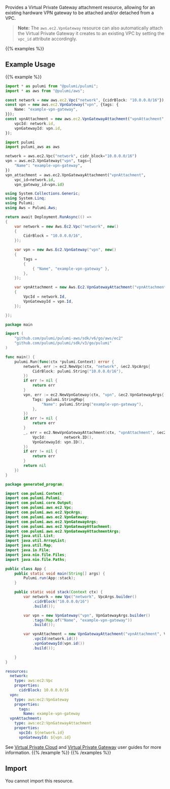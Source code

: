 Provides a Virtual Private Gateway attachment resource, allowing for an existing
hardware VPN gateway to be attached and/or detached from a VPC.

> **Note:** The `aws.ec2.VpnGateway`
resource can also automatically attach the Virtual Private Gateway it creates
to an existing VPC by setting the `vpc_id` attribute accordingly.

{{% examples %}}
## Example Usage
{{% example %}}

```typescript
import * as pulumi from "@pulumi/pulumi";
import * as aws from "@pulumi/aws";

const network = new aws.ec2.Vpc("network", {cidrBlock: "10.0.0.0/16"});
const vpn = new aws.ec2.VpnGateway("vpn", {tags: {
    Name: "example-vpn-gateway",
}});
const vpnAttachment = new aws.ec2.VpnGatewayAttachment("vpnAttachment", {
    vpcId: network.id,
    vpnGatewayId: vpn.id,
});
```
```python
import pulumi
import pulumi_aws as aws

network = aws.ec2.Vpc("network", cidr_block="10.0.0.0/16")
vpn = aws.ec2.VpnGateway("vpn", tags={
    "Name": "example-vpn-gateway",
})
vpn_attachment = aws.ec2.VpnGatewayAttachment("vpnAttachment",
    vpc_id=network.id,
    vpn_gateway_id=vpn.id)
```
```csharp
using System.Collections.Generic;
using System.Linq;
using Pulumi;
using Aws = Pulumi.Aws;

return await Deployment.RunAsync(() => 
{
    var network = new Aws.Ec2.Vpc("network", new()
    {
        CidrBlock = "10.0.0.0/16",
    });

    var vpn = new Aws.Ec2.VpnGateway("vpn", new()
    {
        Tags = 
        {
            { "Name", "example-vpn-gateway" },
        },
    });

    var vpnAttachment = new Aws.Ec2.VpnGatewayAttachment("vpnAttachment", new()
    {
        VpcId = network.Id,
        VpnGatewayId = vpn.Id,
    });

});
```
```go
package main

import (
	"github.com/pulumi/pulumi-aws/sdk/v6/go/aws/ec2"
	"github.com/pulumi/pulumi/sdk/v3/go/pulumi"
)

func main() {
	pulumi.Run(func(ctx *pulumi.Context) error {
		network, err := ec2.NewVpc(ctx, "network", &ec2.VpcArgs{
			CidrBlock: pulumi.String("10.0.0.0/16"),
		})
		if err != nil {
			return err
		}
		vpn, err := ec2.NewVpnGateway(ctx, "vpn", &ec2.VpnGatewayArgs{
			Tags: pulumi.StringMap{
				"Name": pulumi.String("example-vpn-gateway"),
			},
		})
		if err != nil {
			return err
		}
		_, err = ec2.NewVpnGatewayAttachment(ctx, "vpnAttachment", &ec2.VpnGatewayAttachmentArgs{
			VpcId:        network.ID(),
			VpnGatewayId: vpn.ID(),
		})
		if err != nil {
			return err
		}
		return nil
	})
}
```
```java
package generated_program;

import com.pulumi.Context;
import com.pulumi.Pulumi;
import com.pulumi.core.Output;
import com.pulumi.aws.ec2.Vpc;
import com.pulumi.aws.ec2.VpcArgs;
import com.pulumi.aws.ec2.VpnGateway;
import com.pulumi.aws.ec2.VpnGatewayArgs;
import com.pulumi.aws.ec2.VpnGatewayAttachment;
import com.pulumi.aws.ec2.VpnGatewayAttachmentArgs;
import java.util.List;
import java.util.ArrayList;
import java.util.Map;
import java.io.File;
import java.nio.file.Files;
import java.nio.file.Paths;

public class App {
    public static void main(String[] args) {
        Pulumi.run(App::stack);
    }

    public static void stack(Context ctx) {
        var network = new Vpc("network", VpcArgs.builder()        
            .cidrBlock("10.0.0.0/16")
            .build());

        var vpn = new VpnGateway("vpn", VpnGatewayArgs.builder()        
            .tags(Map.of("Name", "example-vpn-gateway"))
            .build());

        var vpnAttachment = new VpnGatewayAttachment("vpnAttachment", VpnGatewayAttachmentArgs.builder()        
            .vpcId(network.id())
            .vpnGatewayId(vpn.id())
            .build());

    }
}
```
```yaml
resources:
  network:
    type: aws:ec2:Vpc
    properties:
      cidrBlock: 10.0.0.0/16
  vpn:
    type: aws:ec2:VpnGateway
    properties:
      tags:
        Name: example-vpn-gateway
  vpnAttachment:
    type: aws:ec2:VpnGatewayAttachment
    properties:
      vpcId: ${network.id}
      vpnGatewayId: ${vpn.id}
```

See [Virtual Private Cloud](http://docs.aws.amazon.com/AmazonVPC/latest/UserGuide/VPC_Introduction.html)
and [Virtual Private Gateway](http://docs.aws.amazon.com/AmazonVPC/latest/UserGuide/VPC_VPN.html) user
guides for more information.
{{% /example %}}
{{% /examples %}}

## Import

You cannot import this resource. 